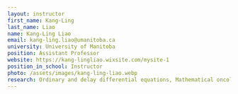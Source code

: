 ```yaml
---
layout: instructor
first_name: Kang-Ling
last_name: Liao
name: Kang-Ling Liao
email: kang-ling.liao@umanitoba.ca
university: University of Manitoba
position: Assistant Professor
website: https://kang-lingliao.wixsite.com/mysite-1
position_in_school: Instructor
photo: /assets/images/kang-ling-liao.webp
research: Ordinary and delay differential equations, Mathematical oncology
---
```


